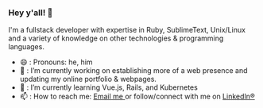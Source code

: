 ### Hey y'all! 👋
I'm a fullstack developer with expertise in Ruby, SublimeText, Unix/Linux and a variety of knowledge on other technologies & programming languages.
- 😄 : Pronouns: he, him
- 🔭 : I’m currently working on establishing more of a web presence and updating my online portfolio & webpages.
- 🌱 : I’m currently learning Vue.js, Rails, and Kubernetes
- 📫 : How to reach me: <a href="mailto:joesharp13@gmail.com?subject=Contact%20Joe%20Sharp&amp;body=Dear Joe Sharp,%0D%0A%0D%0A%0D%0A"> Email me </a> or follow/connect with me on <a href="https://www.linkedin.com/in/joesharp13/">LinkedIn®</a>

<!--
**joe-sharp/joe-sharp** is a ✨ _special_ ✨ repository because its `README.md` (this file) appears on your GitHub profile.

Here are some ideas to get you started:

- 🔭 I’m currently working on ...
- 🌱 I’m currently learning ...
- 👯 I’m looking to collaborate on ...
- 🤔 I’m looking for help with ...
- 💬 Ask me about ...
- 📫 How to reach me: ...
- 😄 Pronouns: ...
- ⚡ Fun fact: ...
-->
